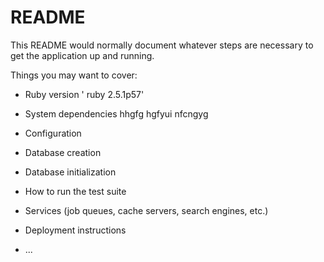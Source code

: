 # README

This README would normally document whatever steps are necessary to get the
application up and running.

Things you may want to cover:

* Ruby version
 ' ruby 2.5.1p57'
* System dependencies
 hhgfg
 hgfyui
 nfcngyg
* Configuration

* Database creation

* Database initialization

* How to run the test suite

* Services (job queues, cache servers, search engines, etc.)

* Deployment instructions

* ...
